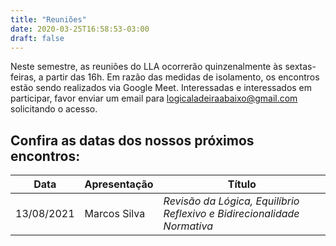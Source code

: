 ```yaml
---
title: "Reuniões"
date: 2020-03-25T16:58:53-03:00
draft: false
---
```


Neste semestre, as reuniões do LLA ocorrerão quinzenalmente às sextas-feiras, a partir das 16h. Em razão das medidas de isolamento, os encontros estão sendo realizados via Google Meet. Interessadas e interessados em participar, favor enviar um email para logicaladeiraabaixo@gmail.com solicitando o acesso.

## Confira as datas dos nossos próximos encontros:

| Data      	| Apresentação  	| Título
| ----      	| ------------  	| ------
| 13/08/2021	| Marcos Silva          | *Revisão da Lógica, Equilíbrio Reflexivo e Bidirecionalidade Normativa*
